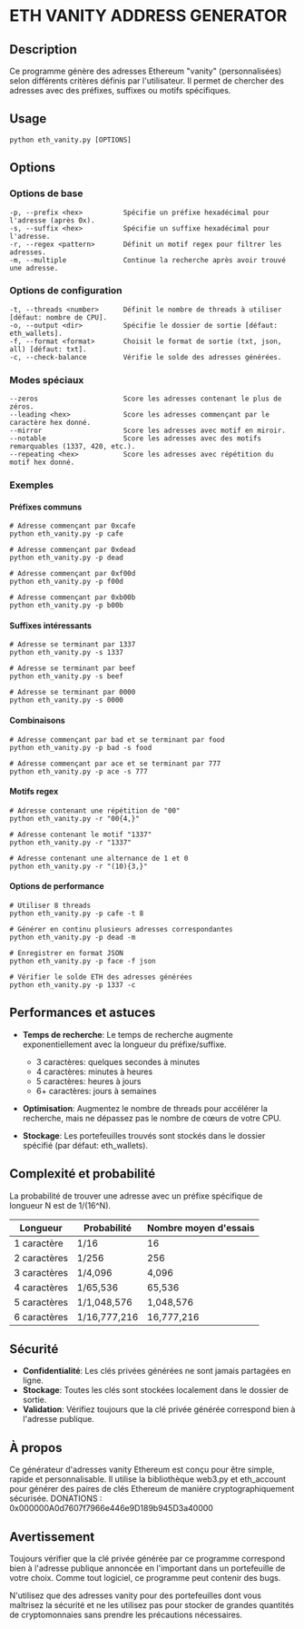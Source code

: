 # ETH VANITY ADDRESS GENERATOR

## Description
Ce programme génère des adresses Ethereum "vanity" (personnalisées) selon différents critères définis par l'utilisateur. Il permet de chercher des adresses avec des préfixes, suffixes ou motifs spécifiques.

## Usage
```
python eth_vanity.py [OPTIONS]
```

## Options

### Options de base
```
-p, --prefix <hex>          Spécifie un préfixe hexadécimal pour l'adresse (après 0x).
-s, --suffix <hex>          Spécifie un suffixe hexadécimal pour l'adresse.
-r, --regex <pattern>       Définit un motif regex pour filtrer les adresses.
-m, --multiple              Continue la recherche après avoir trouvé une adresse.
```

### Options de configuration
```
-t, --threads <number>      Définit le nombre de threads à utiliser [défaut: nombre de CPU].
-o, --output <dir>          Spécifie le dossier de sortie [défaut: eth_wallets].
-f, --format <format>       Choisit le format de sortie (txt, json, all) [défaut: txt].
-c, --check-balance         Vérifie le solde des adresses générées.
```

### Modes spéciaux
```
--zeros                     Score les adresses contenant le plus de zéros.
--leading <hex>             Score les adresses commençant par le caractère hex donné.
--mirror                    Score les adresses avec motif en miroir.
--notable                   Score les adresses avec des motifs remarquables (1337, 420, etc.).
--repeating <hex>           Score les adresses avec répétition du motif hex donné.
```

### Exemples

#### Préfixes communs
```
# Adresse commençant par 0xcafe
python eth_vanity.py -p cafe

# Adresse commençant par 0xdead
python eth_vanity.py -p dead

# Adresse commençant par 0xf00d
python eth_vanity.py -p f00d

# Adresse commençant par 0xb00b
python eth_vanity.py -p b00b
```

#### Suffixes intéressants
```
# Adresse se terminant par 1337
python eth_vanity.py -s 1337

# Adresse se terminant par beef
python eth_vanity.py -s beef

# Adresse se terminant par 0000
python eth_vanity.py -s 0000
```

#### Combinaisons
```
# Adresse commençant par bad et se terminant par food
python eth_vanity.py -p bad -s food

# Adresse commençant par ace et se terminant par 777
python eth_vanity.py -p ace -s 777
```

#### Motifs regex
```
# Adresse contenant une répétition de "00"
python eth_vanity.py -r "00{4,}"

# Adresse contenant le motif "1337"
python eth_vanity.py -r "1337"

# Adresse contenant une alternance de 1 et 0
python eth_vanity.py -r "(10){3,}"
```

#### Options de performance
```
# Utiliser 8 threads
python eth_vanity.py -p cafe -t 8

# Générer en continu plusieurs adresses correspondantes
python eth_vanity.py -p dead -m

# Enregistrer en format JSON
python eth_vanity.py -p face -f json

# Vérifier le solde ETH des adresses générées
python eth_vanity.py -p 1337 -c
```

## Performances et astuces

- **Temps de recherche**: Le temps de recherche augmente exponentiellement avec la longueur du préfixe/suffixe.
  - 3 caractères: quelques secondes à minutes
  - 4 caractères: minutes à heures
  - 5 caractères: heures à jours
  - 6+ caractères: jours à semaines

- **Optimisation**: Augmentez le nombre de threads pour accélérer la recherche, mais ne dépassez pas le nombre de cœurs de votre CPU.

- **Stockage**: Les portefeuilles trouvés sont stockés dans le dossier spécifié (par défaut: eth_wallets).

## Complexité et probabilité

La probabilité de trouver une adresse avec un préfixe spécifique de longueur N est de 1/(16^N).

| Longueur  | Probabilité  | Nombre moyen d'essais |
|-----------|--------------|----------------------|
| 1 caractère | 1/16        | 16                   |
| 2 caractères | 1/256      | 256                  |
| 3 caractères | 1/4,096    | 4,096                |
| 4 caractères | 1/65,536   | 65,536               |
| 5 caractères | 1/1,048,576| 1,048,576            |
| 6 caractères | 1/16,777,216| 16,777,216          |

## Sécurité

- **Confidentialité**: Les clés privées générées ne sont jamais partagées en ligne.
- **Stockage**: Toutes les clés sont stockées localement dans le dossier de sortie.
- **Validation**: Vérifiez toujours que la clé privée générée correspond bien à l'adresse publique.

## À propos

Ce générateur d'adresses vanity Ethereum est conçu pour être simple, rapide et personnalisable. Il utilise la bibliothèque web3.py et eth_account pour générer des paires de clés Ethereum de manière cryptographiquement sécurisée.
DONATIONS : 0x000000A0d7607f7966e446e9D189b945D3a40000

## Avertissement

Toujours vérifier que la clé privée générée par ce programme correspond bien à l'adresse publique annoncée en l'important dans un portefeuille de votre choix. Comme tout logiciel, ce programme peut contenir des bugs.

N'utilisez que des adresses vanity pour des portefeuilles dont vous maîtrisez la sécurité et ne les utilisez pas pour stocker de grandes quantités de cryptomonnaies sans prendre les précautions nécessaires.

